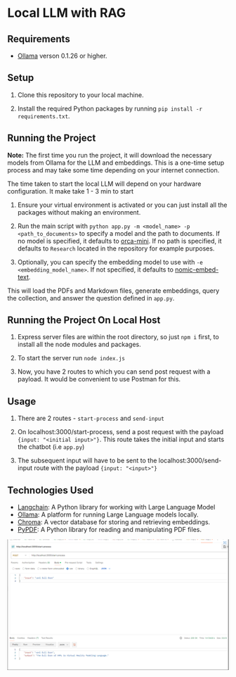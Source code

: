 # Local LLM with RAG







## Requirements

- [Ollama](https://ollama.ai/) verson 0.1.26 or higher.

## Setup

1. Clone this repository to your local machine.

2. Install the required Python packages by running `pip install -r requirements.txt`.

## Running the Project

**Note:** The first time you run the project, it will download the necessary models from Ollama for the LLM and embeddings. This is a one-time setup process and may take some time depending on your internet connection.

The time taken to start the local LLM will depend on your hardware configuration. It make take 1 - 3 min to start

1. Ensure your virtual environment is activated or you can just install all the packages without making an environment.

2. Run the main script with `python app.py -m <model_name> -p <path_to_documents>` to specify a model and the path to documents. If no model is specified, it defaults to [orca-mini](https://ollama.com/library/orca-mini). If no path is specified, it defaults to `Research` located in the repository for example purposes.
3. Optionally, you can specify the embedding model to use with `-e <embedding_model_name>`. If not specified, it defaults to [nomic-embed-text](https://ollama.com/library/nomic-embed-text).

This will load the PDFs and Markdown files, generate embeddings, query the collection, and answer the question defined in `app.py`.

## Running the Project On Local Host
1. Express server files are within the root directory, so just ``npm i`` first, to install all the node modules and packages.

2. To start the server run ``node index.js``

3. Now, you have 2 routes to which you can send post request with a payload. It would be convenient to use Postman for this. 

## Usage
1. There are 2 routes - `start-process` and `send-input`

2. On localhost:3000/start-process, send a post request with the payload `{input: "<initial input>"}`. This route takes the initial input and starts the chatbot (i.e `app.py`)

3. The subsequent input will have to be sent to the localhost:3000/send-input route with the payload `{input: "<input>"}`


## Technologies Used

- [Langchain](https://github.com/langchain/langchain): A Python library for working with Large Language Model
- [Ollama](https://ollama.ai/): A platform for running Large Language models locally.
- [Chroma](https://docs.trychroma.com/): A vector database for storing and retrieving embeddings.
- [PyPDF](https://pypi.org/project/PyPDF2/): A Python library for reading and manipulating PDF files.

![alt text](images/image.png)